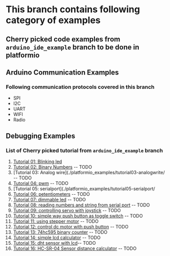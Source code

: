 # This branch contains following category of examples
## Cherry picked code examples from `arduino_ide_example` branch to be done in platformio
## Arduino Communication Examples 
### Following communication protocols covered in this branch 
- SPI
- I2C
- UART
- WIFI
- Radio
## Debugging Examples



### List of Cherry picked tutorial from `arduino_ide_example` branch 
1. [Tutorial 01: Blinking led](./platformio_examples/tutorial01-blinkingled)
2. [Tutorial 02: Binary Numbers](./platformio_examples/tutorial02-binary-numbers/) -- TODO
3. [Tutorial 03: Analog wire](./platformio_examples/tutorial03-analogwrite/ -- TODO
4. [Tutorial 04: pwm](./platformio_examples/tutorial04-pwm/) -- TODO
5. [Tutorial 05: serialport](./platformio_examples/tutorial05-serialport/
6. [Tutorial 06: petentiometers](./platformio_examples/tutorial06-potentiometers/) -- TODO
7. [Tutorial 07: dimmable led](./platformio_examples/tutorial07-dimmable-led/) -- TODO
8. [Tutorial 08: reading numbers and string from serial port](./platformio_examples/tutorial08-reading-number-strings/) -- TODO
9. [Tutorial 09: controlling servo with joystick](./platformio_examples/tutorial09-controlling-servo-with-joystick/) -- TODO
10. [Tutorial 10: simple way push button as toggle switch](./platformio_examples/tutorial10-simple-way-use-pushbutton-switch/) -- TODO
11. [Tutorial 11: using stepper motor](./platformio_examples/tutorial11-how-to-use-stepper-motor/) -- TODO
12. [Tutorial 12: control dc motor with push button](./platformio_examples/tutorial12-controlling-dc-motor-pushbutton/) -- TODO
13. [Tutorial 13: 74hc595 binary counter](./platformio_examples/tutorial13-binary-counter-74hc595-shift-register/) -- TODO
14. [Tutorial 14: simple lcd calculator](./platformio_examples/tutorial14-lcd-simple-calculator/) -- TODO
15. [Tutorial 15: dht sensor with lcd](./platformio_examples/tutorial15-dht-sensor-lcd/)-- TODO
16. [Tutorial 16: HC-SR-04 Sensor distance calculator](./platformio_examples/tutorial16-hc-sr04-distance-calculator/) -- TODO

